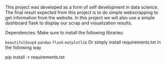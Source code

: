 


This project was developed as a form of self development in data science. The final result expected from this project is to do simple webscrapping to get information from the website. In this project we will also use a simple dashboard flask to display our scrap and visualization results.

Dependencies:
Make sure to install the following libraries:

`beautifulSoup4`
`pandas`
`flask`
`matplotlib`
Or simply install requirements.txt in the following way

pip install -r requirements.txt
